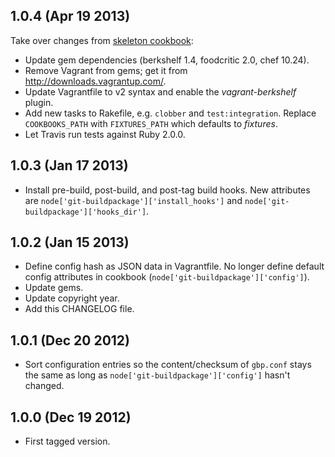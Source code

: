 1.0.4 (Apr 19 2013)
-------------------

Take over changes from [skeleton cookbook](https://github.com/mlafeldt/skeleton-cookbook):

* Update gem dependencies (berkshelf 1.4, foodcritic 2.0, chef 10.24).
* Remove Vagrant from gems; get it from http://downloads.vagrantup.com/.
* Update Vagrantfile to v2 syntax and enable the _vagrant-berkshelf_ plugin.
* Add new tasks to Rakefile, e.g. `clobber` and `test:integration`. Replace
  `COOKBOOKS_PATH` with `FIXTURES_PATH` which defaults to _fixtures_.
* Let Travis run tests against Ruby 2.0.0.


1.0.3 (Jan 17 2013)
-------------------

* Install pre-build, post-build, and post-tag build hooks. New attributes are
  `node['git-buildpackage']['install_hooks']` and
  `node['git-buildpackage']['hooks_dir']`.


1.0.2 (Jan 15 2013)
-------------------

* Define config hash as JSON data in Vagrantfile. No longer define default config
  attributes in cookbook (`node['git-buildpackage']['config']`).
* Update gems.
* Update copyright year.
* Add this CHANGELOG file.


1.0.1 (Dec 20 2012)
-------------------

* Sort configuration entries so the content/checksum of `gbp.conf` stays the
  same as long as `node['git-buildpackage']['config']` hasn't changed.


1.0.0 (Dec 19 2012)
-------------------

* First tagged version.
